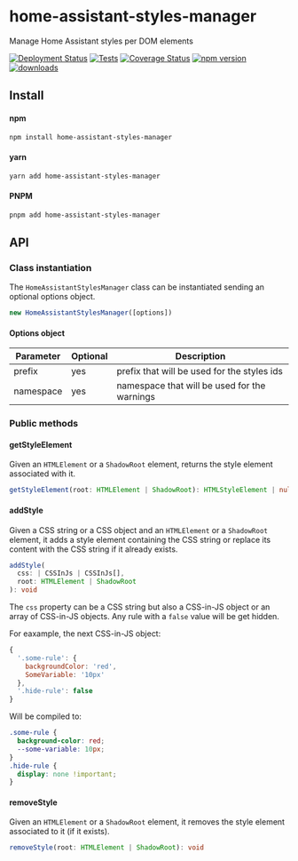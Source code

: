 # home-assistant-styles-manager

Manage Home Assistant styles per DOM elements

[![Deployment Status](https://github.com/elchininet/home-assistant-styles-manager/actions/workflows/deploy.yaml/badge.svg)](https://github.com/elchininet/home-assistant-styles-manager/actions/workflows/deploy.yaml)
[![Tests](https://github.com/elchininet/home-assistant-styles-manager/actions/workflows/tests.yaml/badge.svg)](https://github.com/elchininet/home-assistant-styles-manager/actions/workflows/tests.yaml)
[![Coverage Status](https://coveralls.io/repos/github/elchininet/home-assistant-styles-manager/badge.svg?branch=master)](https://coveralls.io/github/elchininet/home-assistant-styles-manager?branch=master)
[![npm version](https://badge.fury.io/js/home-assistant-styles-manager.svg)](https://badge.fury.io/js/home-assistant-styles-manager)
[![downloads](https://img.shields.io/npm/dw/home-assistant-styles-manager)](https://www.npmjs.com/package/home-assistant-styles-manager)

## Install

#### npm

```bash
npm install home-assistant-styles-manager
```

#### yarn

```bash
yarn add home-assistant-styles-manager
```

#### PNPM

```bash
pnpm add home-assistant-styles-manager
```

## API

### Class instantiation

The `HomeAssistantStylesManager` class can be instantiated sending an optional options object.

```typescript
new HomeAssistantStylesManager([options])
```

#### Options object

| Parameter      | Optional      | Description                                         |
| -------------- | ------------- | --------------------------------------------------- |
| prefix         | yes           | prefix that will be used for the styles ids         |
| namespace      | yes           | namespace that will be used for the warnings        |

### Public methods

#### getStyleElement

Given an `HTMLElement` or a `ShadowRoot` element, returns the style element associated with it.

```typescript
getStyleElement(root: HTMLElement | ShadowRoot): HTMLStyleElement | null
```

#### addStyle

Given a CSS string or a CSS object and an `HTMLElement` or a `ShadowRoot` element, it adds a style element containing the CSS string or replace its content with the CSS string if it already exists.

```typescript
addStyle(
  css: | CSSInJs | CSSInJs[],
  root: HTMLElement | ShadowRoot
): void
```

The `css` property can be a CSS string but also a CSS-in-JS object or an array of CSS-in-JS objects. Any rule with a `false` value will be get hidden.

For eaxample, the next CSS-in-JS object:

```javascript
{
  '.some-rule': {
    backgroundColor: 'red',
    SomeVariable: '10px'
  },
  '.hide-rule': false
}
```

Will be compiled to:

```css
.some-rule {
  background-color: red;
  --some-variable: 10px;
}
.hide-rule {
  display: none !important;
}
```

#### removeStyle

Given an `HTMLElement` or a `ShadowRoot` element, it removes the style element associated to it (if it exists).

```typescript
removeStyle(root: HTMLElement | ShadowRoot): void
```